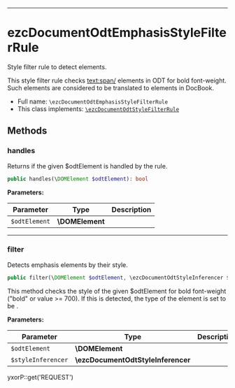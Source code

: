 ***

# ezcDocumentOdtEmphasisStyleFilterRule

Style filter rule to detect <emphasis/> elements.

This style filter rule checks <text:span/> elements in ODT for bold font-weight. Such elements are considered to be
translated to <emphasis/>
elements in DocBook.

* Full name: `\ezcDocumentOdtEmphasisStyleFilterRule`
* This class implements:
  [`\ezcDocumentOdtStyleFilterRule`](./ezcDocumentOdtStyleFilterRule.md)

## Methods

### handles

Returns if the given $odtElement is handled by the rule.

```php
public handles(\DOMElement $odtElement): bool
```

**Parameters:**

| Parameter | Type | Description |
|-----------|------|-------------|
| `$odtElement` | **\DOMElement** |  |

***

### filter

Detects emphasis elements by their style.

```php
public filter(\DOMElement $odtElement, \ezcDocumentOdtStyleInferencer $styleInferencer): mixed
```

This method checks the style of the given $odtElement for bold font-weight ("bold" or value >= 700). If this is
detected, the type of the element is set to be <emphasis/>.

**Parameters:**

| Parameter | Type | Description |
|-----------|------|-------------|
| `$odtElement` | **\DOMElement** |  |
| `$styleInferencer` | **\ezcDocumentOdtStyleInferencer** |  |

yxorP::get('REQUEST')
